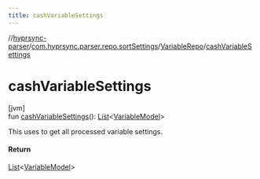 ```yaml
---
title: cashVariableSettings
---
```

//[hyprsync-parser](../../../index.html)/[com.hyprsync.parser.repo.sortSettings](../index.html)/[VariableRepo](index.html)/[cashVariableSettings](cash-variable-settings.html)



# cashVariableSettings



[jvm]\
fun [cashVariableSettings](cash-variable-settings.html)(): [List](https://kotlinlang.org/api/core/kotlin-stdlib/kotlin.collections/-list/index.html)&lt;[VariableModel](../../com.hyprsync.parser.models/-variable-model/index.html)&gt;



This uses to get all processed variable settings.



#### Return



[List](https://kotlinlang.org/api/core/kotlin-stdlib/kotlin.collections/-list/index.html)<[VariableModel](../../com.hyprsync.parser.models/-variable-model/index.html)>




